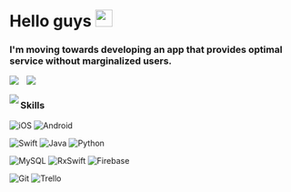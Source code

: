 <h1>Hello guys <img src="https://emojis.slackmojis.com/emojis/images/1577305505/7373/hand_wave.gif?1577305505" width="30"/></h1>
<h3>I'm moving towards developing an app that provides optimal service without marginalized users.</h3>

<div>
<p>
  <p align="left">
    <img src="https://hits.seeyoufarm.com/api/count/incr/badge.svg?url=https%3A%2F%2Fgithub.com%2Fthoonk&count_bg=%233DC8B7&title_bg=%23555555&icon=&icon_color=%23E7E7E7&title=hits&edge_flat=false"/>
    <img src="http://mazassumnida.wtf/api/mini/generate_badge?boj=dkrmrm878" style="height : auto; margin-left : 10px; margin-right : 10px;"/>
  </p>
  <img align="left" src="https://github-readme-stats.vercel.app/api?username=thoonk&show_icons=true&theme=default" />
  <p align="right">
    <h3>Skills</h3>
    <p>
      <p>
        <img alt="iOS" src="https://img.shields.io/badge/-iOS-000000?style=flat-square&logo=apple&logoColor=white" />
        <img alt="Android" src="https://img.shields.io/badge/-Android-3DDC84?style=flat-square&logo=Android&logoColor=black" />
      </p>
      <p>
        <img alt="Swift" src="https://img.shields.io/badge/-Swift-FA7343?style=flat-square&logo=swift&logoColor=white" />
        <img alt="Java" src="https://img.shields.io/badge/-Java-007396?style=flat-square&logo=java&logoColor=white" />
        <img alt="Python" src="https://img.shields.io/badge/-Python-3776AB?style=flat-square&logo=python&logoColor=white" />
      </p>
      <p>
        <img alt="MySQL" src="https://img.shields.io/badge/-MySQL-4479A1?style=flat-square&logo=firebase&logoColor=white" />
        <img alt="RxSwift" src="https://img.shields.io/badge/-RxSwift-B7178C?style=flat-square&logo=ReactiveX&logoColor=white" />
        <img alt="Firebase" src="https://img.shields.io/badge/-Firebase-FFCA28?style=flat-square&logo=firebase&logoColor=black" />
      </p>
      <p>
        <img alt="Git" src="https://img.shields.io/badge/-Git-F05032?style=flat-square&logo=Git&logoColor=white" />
        <img alt="Trello" src="https://img.shields.io/badge/-Trello-0052CC?style=flat-square&logo=Trello&logoColor=white" />
      </p>
    </p>
  </p>
</p>
</div>

<p>

</p>

